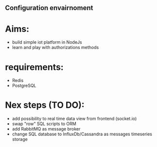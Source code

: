 ## Configuration envairnoment
# Aims:
- build simple iot platform in NodeJs
- learn and play with authorizations methods

# requirements:
- Redis
- PostgreSQL

# Nex steps (TO DO):
- add possibility to real time data view from frontend (socket.io)
- swap "row" SQL scripts to ORM
- add RabbitMQ as message broker
- change SQL database to InfluxDb/Cassandra as messages timeseries storage
